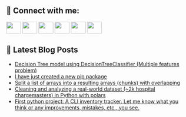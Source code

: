 ## 🔎 Connect with me:
[<img height="32" width="40" src="https://cdn.jsdelivr.net/npm/simple-icons@v5/icons/telegram.svg" />](https://t.me/bullbesh)
[<img height="32" width="40" src="https://cdn.jsdelivr.net/npm/simple-icons@v5/icons/vk.svg" />](https://vk.com/bullbesh)
[<img height="32" width="40" src="https://cdn.jsdelivr.net/npm/simple-icons@v5/icons/twitter.svg" />](https://twitter.com/bullbesh1)
[<img height="32" width="40" src="https://cdn.jsdelivr.net/npm/simple-icons@v5/icons/instagram.svg" />](https://www.instagram.com/bullbesh)
[<img height="32" width="40" src="https://cdn.jsdelivr.net/npm/simple-icons@v5/icons/reddit.svg" />](https://www.reddit.com/user/bullbesh)
[<img height="32" width="40" src="https://cdn.jsdelivr.net/npm/simple-icons@v5/icons/youtube.svg" />](https://www.youtube.com/channel/UCtfjRs6uzgq5mfm8S06WTcg)

## 📕 Latest Blog Posts
<!-- BLOG-POST-LIST:START -->
- [Decision Tree model using DecisionTreeClassifier &lpar;Multiple features problem&rpar;](https://www.reddit.com/r/Python/comments/vs5ybo/decision_tree_model_using_decisiontreeclassifier/)
- [I have just created a new pip package](https://www.reddit.com/r/Python/comments/vs5o3y/i_have_just_created_a_new_pip_package/)
- [Split a list of arrays into a resulting arrays &lpar;chunks&rpar; with overlapping](https://www.reddit.com/r/Python/comments/vs53vt/split_a_list_of_arrays_into_a_resulting_arrays/)
- [Cleaning and analyzing a real-world dataset &lpar;~2k hospital chargemasters&rpar; in Python with polars](https://www.reddit.com/r/Python/comments/vs2c4p/cleaning_and_analyzing_a_realworld_dataset_2k/)
- [First python project: A CLI inventory tracker. Let me know what you think or any improvements, mistakes, etc., you see.](https://www.reddit.com/r/Python/comments/vs1mgq/first_python_project_a_cli_inventory_tracker_let/)
<!-- BLOG-POST-LIST:END -->
